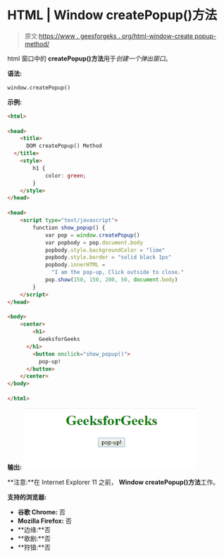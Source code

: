 # HTML | Window createPopup()方法

> 原文:[https://www . geesforgeks . org/html-window-create popup-method/](https://www.geeksforgeeks.org/html-window-createpopup-method/)

html 窗口中的 **createPopup()方法**用于*创建一个弹出窗口*。

**语法:**

```html
window.createPopup()
```

**示例:**

```html
<html>

<head>
    <title>
      DOM createPopup() Method
  </title>
    <style>
        h1 {
            color: green;
        }
    </style>
</head>

<head>
    <script type="text/javascript">
        function show_popup() {
            var pop = window.createPopup()
            var popbody = pop.document.body
            popbody.style.backgroundColor = "lime"
            popbody.style.border = "solid black 1px"
            popbody.innerHTML = 
              "I am the pop-up, Click outside to close."
            pop.show(150, 150, 200, 50, document.body)
        }
    </script>
</head>

<body>
    <center>
        <h1>
          GeeksforGeeks
      </h1>
        <button onclick="show_popup()">
          pop-up!
      </button>
    </center>
</body>

</html>
```

**输出:**
![](img/ba84565f6716f335167f4b1c4100a731.png)

**注意:**在 Internet Explorer 11 之前， **Window createPopup()方法**工作。

**支持的浏览器:**

*   **谷歌 Chrome:** 否
*   **Mozilla Firefox:** 否
*   **边缘:**否
*   **歌剧:**否
*   **狩猎:**否